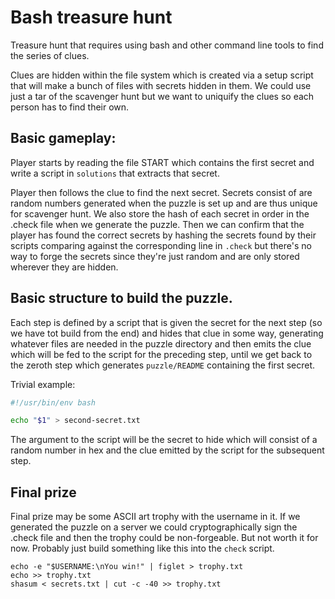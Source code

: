 # Bash treasure hunt

Treasure hunt that requires using bash and other command line tools to find the
series of clues.

Clues are hidden within the file system which is created via a setup script that
will make a bunch of files with secrets hidden in them. We could use just a tar
of the scavenger hunt but we want to uniquify the clues so each person has to
find their own.

## Basic gameplay:

Player starts by reading the file START which contains the first secret and
write a script in `solutions` that extracts that secret.


Player then follows the clue to find the next secret. Secrets consist of are
random numbers generated when the puzzle is set up and are thus unique for
scavenger hunt. We also store the hash of each secret in order in the .check
file when we generate the puzzle. Then we can confirm that the player has found
the correct secrets by hashing the secrets found by their scripts comparing
against the corresponding line in `.check` but there's no way to forge the
secrets since they're just random and are only stored wherever they are hidden.

## Basic structure to build the puzzle.

Each step is defined by a script that is given the secret for the next step (so
we have tot build from the end) and hides that clue in some way, generating
whatever files are needed in the puzzle directory and then emits the clue which
will be fed to the script for the preceding step, until we get back to the
zeroth step which generates `puzzle/README` containing the first secret.

Trivial example:

```bash
#!/usr/bin/env bash

echo "$1" > second-secret.txt
```

The argument to the script will be the secret to hide which will consist of a
random number in hex and the clue emitted by the script for the subsequent step.

## Final prize

Final prize may be some ASCII art trophy with the username in it. If we
generated the puzzle on a server we could cryptographically sign the .check file
and then the trophy could be non-forgeable. But not worth it for now. Probably
just build something like this into the `check` script.

```
echo -e "$USERNAME:\nYou win!" | figlet > trophy.txt
echo >> trophy.txt
shasum < secrets.txt | cut -c -40 >> trophy.txt
```
